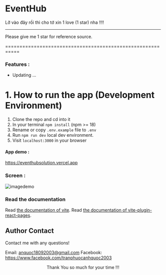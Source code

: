 # EventHub

Lỡ vào đây rồi thì cho tớ xin 1 love (1 star) nha !!!!

---

Please give me 1 star for reference source.

===========================================================

### Features :

- Updating ...

# 1. How to run the app (Development Environment)

1. Clone the repo and cd into it
2. In your terminal `npm install` (npm >= 18)
3. Rename or copy `.env.example` file to `.env`
4. Run `npm run dev` local dev environment.
5. Visit `localhost:3000` in your browser

#### App demo :

https://eventhubsolution.vercel.app

### Screen :

![imagedemo](https://res.cloudinary.com/dadvtny30/image/upload/v1710426576/portfolio/xqma2tfvg4bu6r64hf24.png)

### Read the documentation

Read [the documentation of vite](https://vitejs.dev/guide/).
Read [the documentation of vite-plugin-react-pages](https://vitejs.github.io/vite-plugin-react-pages/).

## Author Contact

Contact me with any questions!<br>

Email: anquoc18092003@gmail.com
Facebook: https://www.facebook.com/tranphuocanhquoc2003

<p style="text-align:center">Thank You so much for your time !!!</p>
